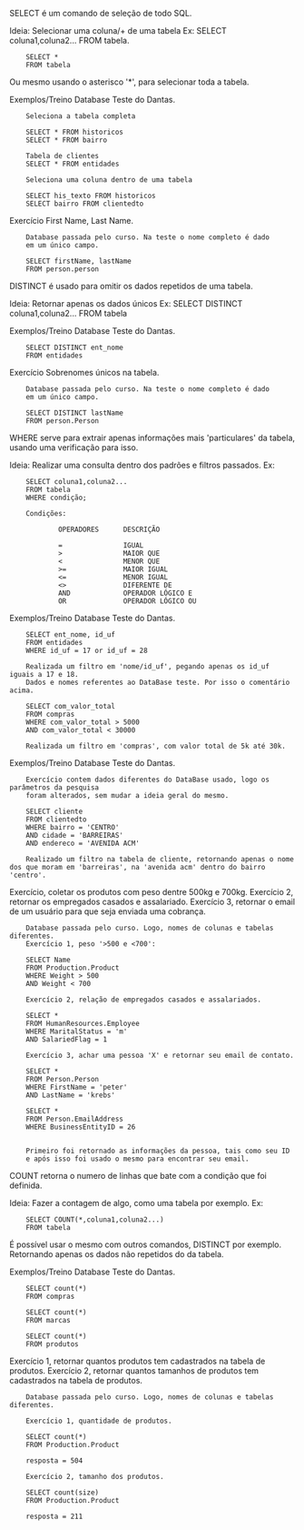SELECT é um comando de seleção de todo SQL.

Ideia:  Selecionar uma coluna/+ de uma tabela
Ex: 
        SELECT coluna1,coluna2... 
        FROM tabela.

        SELECT *
        FROM tabela

Ou mesmo usando o asterisco '*', para selecionar toda a tabela.

Exemplos/Treino
Database Teste do Dantas.

        Seleciona a tabela completa
        
        SELECT * FROM historicos
        SELECT * FROM bairro 

        Tabela de clientes
        SELECT * FROM entidades

        Seleciona uma coluna dentro de uma tabela
        
        SELECT his_texto FROM historicos
        SELECT bairro FROM clientedto


Exercício First Name, Last Name.

        Database passada pelo curso. Na teste o nome completo é dado
        em um único campo.

        SELECT firstName, lastName
        FROM person.person

DISTINCT é usado para omitir os dados repetidos de uma tabela.

Ideia: Retornar apenas os dados únicos
Ex:
        SELECT DISTINCT coluna1,coluna2...
        FROM tabela

Exemplos/Treino
Database Teste do Dantas.

        SELECT DISTINCT ent_nome
        FROM entidades

Exercício Sobrenomes únicos na tabela.

        Database passada pelo curso. Na teste o nome completo é dado
        em um único campo.

        SELECT DISTINCT lastName
        FROM person.Person

WHERE serve para extrair apenas informações mais 'particulares' da tabela, usando uma
verificação para isso.

Ideia: Realizar uma consulta dentro dos padrões e filtros passados.
Ex:

        SELECT coluna1,coluna2...
        FROM tabela
        WHERE condição;

        Condições:

                OPERADORES      DESCRIÇÃO

                =               IGUAL
                >               MAIOR QUE
                <               MENOR QUE
                >=              MAIOR IGUAL
                <=              MENOR IGUAL
                <>              DIFERENTE DE
                AND             OPERADOR LÓGICO E
                OR              OPERADOR LÓGICO OU

Exemplos/Treino
Database Teste do Dantas.

        SELECT ent_nome, id_uf 
        FROM entidades 
        WHERE id_uf = 17 or id_uf = 28

        Realizada um filtro em 'nome/id_uf', pegando apenas os id_uf iguais a 17 e 18.
        Dados e nomes referentes ao DataBase teste. Por isso o comentário acima.

        SELECT com_valor_total 
        FROM compras
        WHERE com_valor_total > 5000 
        AND com_valor_total < 30000

        Realizada um filtro em 'compras', com valor total de 5k até 30k.

Exemplos/Treino
Database Teste do Dantas.

        Exercício contem dados diferentes do DataBase usado, logo os parâmetros da pesquisa
        foram alterados, sem mudar a ideia geral do mesmo.

        SELECT cliente 
        FROM clientedto 
        WHERE bairro = 'CENTRO' 
        AND cidade = 'BARREIRAS' 
        AND endereco = 'AVENIDA ACM'

        Realizado um filtro na tabela de cliente, retornando apenas o nome dos que moram em 'barreiras', na 'avenida acm' dentro do bairro 'centro'.

Exercício, coletar os produtos com peso dentre 500kg e 700kg.
Exercício 2, retornar os empregados casados e assalariado.
Exercício 3, retornar o email de um usuário para que seja enviada uma cobrança.

        Database passada pelo curso. Logo, nomes de colunas e tabelas diferentes.
        Exercício 1, peso '>500 e <700':

        SELECT Name
        FROM Production.Product
        WHERE Weight > 500
        AND Weight < 700

        Exercício 2, relação de empregados casados e assalariados.

        SELECT *
        FROM HumanResources.Employee
        WHERE MaritalStatus = 'm'
        AND SalariedFlag = 1

        Exercício 3, achar uma pessoa 'X' e retornar seu email de contato.

        SELECT *
        FROM Person.Person
        WHERE FirstName = 'peter'
        AND LastName = 'krebs'

        SELECT *
        FROM Person.EmailAddress
        WHERE BusinessEntityID = 26


        Primeiro foi retornado as informações da pessoa, tais como seu ID
        e após isso foi usado o mesmo para encontrar seu email.
        
COUNT retorna o numero de linhas que bate com a condição que foi definida.

Ideia: Fazer a contagem de algo, como uma tabela por exemplo.
Ex:

        SELECT COUNT(*,coluna1,coluna2...)
        FROM tabela

É possível usar o mesmo com outros comandos, DISTINCT por exemplo. Retornando apenas os dados não repetidos do da tabela.

Exemplos/Treino
Database Teste do Dantas.

        SELECT count(*) 
        FROM compras

        SELECT count(*)
        FROM marcas

        SELECT count(*)
        FROM produtos

Exercício 1, retornar quantos produtos tem cadastrados na tabela de produtos.
Exercício 2, retornar quantos tamanhos de produtos tem cadastrados na tabela de produtos.

        Database passada pelo curso. Logo, nomes de colunas e tabelas diferentes.

        Exercício 1, quantidade de produtos.

        SELECT count(*)
        FROM Production.Product
        
        resposta = 504

        Exercício 2, tamanho dos produtos.

        SELECT count(size)
        FROM Production.Product

        resposta = 211
      







        